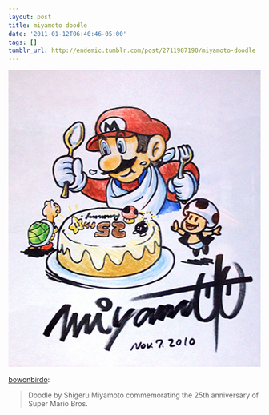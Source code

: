 ```yaml
---
layout: post
title: miyamoto doodle
date: '2011-01-12T06:40:46-05:00'
tags: []
tumblr_url: http://endemic.tumblr.com/post/2711987190/miyamoto-doodle
---
```

 ![](/tumblr_files/tumblr_les0qdGMtQ1qbj9xwo1_540.png)  

[bowonbirdo](http://bowonbirdo.tumblr.com/post/2704645590/miyamoto-doodle):

> Doodle by Shigeru Miyamoto&nbsp;commemorating&nbsp;the 25th anniversary of Super Mario Bros.
